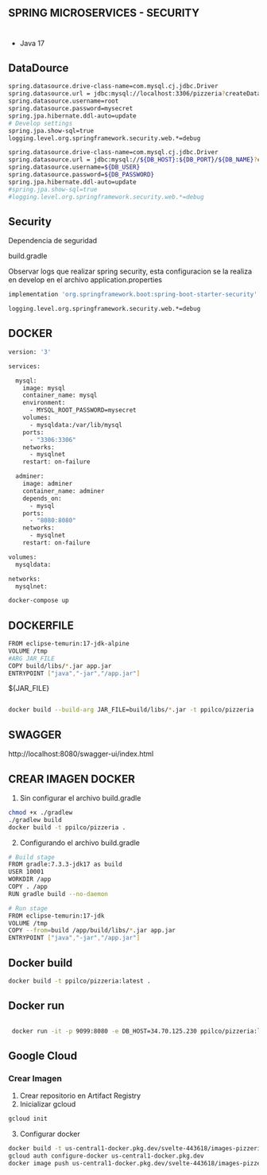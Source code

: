 ## SPRING MICROSERVICES - SECURITY
# 
* Java 17


## DataDource

```bash 
spring.datasource.drive-class-name=com.mysql.cj.jdbc.Driver
spring.datasource.url = jdbc:mysql://localhost:3306/pizzeria?createDatabaseIfNotExist=true
spring.datasource.username=root
spring.datasource.password=mysecret
spring.jpa.hibernate.ddl-auto=update
# Develop settings
spring.jpa.show-sql=true   
logging.level.org.springframework.security.web.*=debug
```

```bash
spring.datasource.drive-class-name=com.mysql.cj.jdbc.Driver
spring.datasource.url = jdbc:mysql://${DB_HOST}:${DB_PORT}/${DB_NAME}?createDatabaseIfNotExist=true
spring.datasource.username=${DB_USER}
spring.datasource.password=${DB_PASSWORD}
spring.jpa.hibernate.ddl-auto=update
#spring.jpa.show-sql=true
#logging.level.org.springframework.security.web.*=debug
```



## Security

Dependencia de seguridad

build.gradle

Observar logs que realizar spring security, esta configuracion se la realiza en develop en el archivo application.properties
```bash
implementation 'org.springframework.boot:spring-boot-starter-security'
```
```bash
logging.level.org.springframework.security.web.*=debug
```


## DOCKER

```bash
version: '3'

services:

  mysql:
    image: mysql
    container_name: mysql
    environment:
      - MYSQL_ROOT_PASSWORD=mysecret
    volumes:
      - mysqldata:/var/lib/mysql
    ports:
      - "3306:3306"
    networks:
      - mysqlnet
    restart: on-failure

  adminer:
    image: adminer
    container_name: adminer
    depends_on:
      - mysql
    ports:
      - "8080:8080"
    networks:
      - mysqlnet
    restart: on-failure

volumes:
  mysqldata:

networks:
  mysqlnet:
```

```bash
docker-compose up
```
## DOCKERFILE

```bash
FROM eclipse-temurin:17-jdk-alpine
VOLUME /tmp
#ARG JAR_FILE
COPY build/libs/*.jar app.jar
ENTRYPOINT ["java","-jar","/app.jar"]
```

${JAR_FILE}

```bash

docker build --build-arg JAR_FILE=build/libs/*.jar -t ppilco/pizzeria .
```

## SWAGGER

http://localhost:8080/swagger-ui/index.html


## CREAR IMAGEN DOCKER

1. Sin configurar el archivo build.gradle
```bash
chmod +x ./gradlew
./gradlew build
docker build -t ppilco/pizzeria .
```

2. Configurando el archivo build.gradle
```bash
# Build stage
FROM gradle:7.3.3-jdk17 as build
USER 10001
WORKDIR /app
COPY . /app
RUN gradle build --no-daemon

# Run stage
FROM eclipse-temurin:17-jdk
VOLUME /tmp
COPY --from=build /app/build/libs/*.jar app.jar
ENTRYPOINT ["java","-jar","/app.jar"]
```


## Docker build
```bash
docker build -t ppilco/pizzeria:latest .

```


## Docker run
```bash

 docker run -it -p 9099:8080 -e DB_HOST=34.70.125.230 ppilco/pizzeria:latest

```



## Google Cloud

### Crear Imagen

1. Crear repositorio en Artifact Registry
2. Inicializar gcloud
```bash
gcloud init
```
3. Configurar docker
```bash
docker build -t us-central1-docker.pkg.dev/svelte-443618/images-pizzeria/pizzeria-api .
gcloud auth configure-docker us-central1-docker.pkg.dev
docker image push us-central1-docker.pkg.dev/svelte-443618/images-pizzeria/pizzeria-api
```